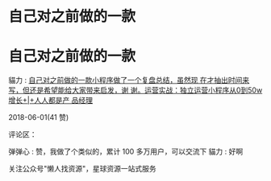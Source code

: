 # 自己对之前做的一款

# 自己对之前做的一款

貓力 : [自己对之前做的一款小程序做了一个复盘总结，虽然现 在才抽出时间来写，但还是希望能给大家带来启发，谢 谢。](http://www.woshipm.com/operate/1034600.html)[运营实战：独立运营小程序从](http://www.woshipm.com/operate/1034600.html)[0](http://www.woshipm.com/operate/1034600.html)[到](http://www.woshipm.com/operate/1034600.html)[50w](http://www.woshipm.com/operate/1034600.html)[增长](http://www.woshipm.com/operate/1034600.html)[+|+](http://www.woshipm.com/operate/1034600.html)[人人都是产 品经理](http://www.woshipm.com/operate/1034600.html)

2018-06-01(41 赞)

评论区：

弹弹心 : 赞，我做了个类似的，累计 100 多万用户，可以交流下 貓力 : 好啊

关注公众号"懒人找资源"，星球资源一站式服务
